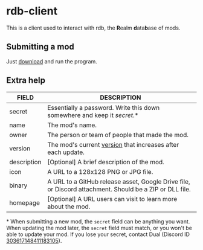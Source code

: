 # rdb-client
This is a client used to interact with rdb, the **R**ealm **d**ata**b**ase of mods.

## Submitting a mod
Just [download](https://github.com/Dual-Iron/rdb-client/releases/latest) and run the program.

## Extra help
FIELD|DESCRIPTION
--|--
secret|Essentially a password. Write this down somewhere and keep it *secret*.*
name|The mod's name.
owner|The person or team of people that made the mod.
version|The mod's current [version](https://semver.org/) that increases after each update.
description|[Optional] A brief description of the mod.
icon|A URL to a 128x128 PNG or JPG file.
binary|A URL to a GitHub release asset, Google Drive file, or Discord attachment. Should be a ZIP or DLL file.
homepage|[Optional] A URL users can visit to learn more about the mod.

\* When submitting a new mod, the `secret` field can be anything you want. When updating the mod later, the `secret` field must match, or you won't be able to update your mod. If you lose your secret, contact Dual (Discord ID [303617148411183105](https://discord.id/)).
